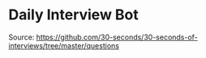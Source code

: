 # Daily Interview Bot

Source: https://github.com/30-seconds/30-seconds-of-interviews/tree/master/questions
